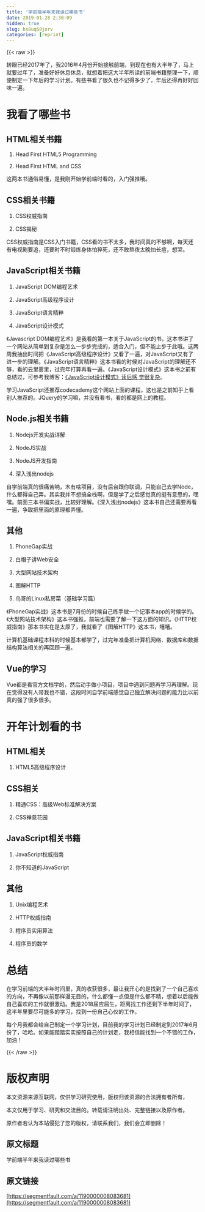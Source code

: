 ```yaml
---
title: '学前端半年来我读过哪些书' 
date: 2019-01-28 2:30:09
hidden: true
slug: bs8uq68jorv
categories: [reprint]
---
```


{{< raw >}}

                    
<p>转眼已经2017年了，我2016年4月份开始接触前端，到现在也有大半年了，马上就要过年了，准备好好休息休息，就想着把这大半年所读的前端书籍整理一下，顺便制定一下年后的学习计划。有些书看了很久也不记得多少了，年后还得再好好回味一遍。</p>
<h1 id="articleHeader0">我看了哪些书</h1>
<h2 id="articleHeader1">HTML相关书籍</h2>
<ol>
<li><p>Head First HTML5 Programming</p></li>
<li><p>Head First HTML and CSS</p></li>
</ol>
<p>这两本书通俗易懂，是我刚开始学前端时看的，入门强推哦。</p>
<h2 id="articleHeader2">CSS相关书籍</h2>
<ol>
<li><p>CSS权威指南</p></li>
<li><p>CSS揭秘</p></li>
</ol>
<p>CSS权威指南是CSS入门书籍，CSS看的书不太多，我时间真的不够啊，每天还有电视剧要追，还要时不时锻炼身体怕猝死，还不敢熬夜太晚怕长痘，想哭。</p>
<h2 id="articleHeader3">JavaScript相关书籍</h2>
<ol>
<li><p>JavaScript DOM编程艺术</p></li>
<li><p>JavaScript高级程序设计</p></li>
<li><p>JavaScript语言精粹</p></li>
<li><p>JavaScript设计模式</p></li>
</ol>
<p>《Javascript DOM编程艺术》是我看的第一本关于JavaScript的书，这本书讲了一个网站从简单到复杂是怎么一步步完成的，适合入门，但不能止步于此哦。这两周我抽出时间把《JavaScript高级程序设计》又看了一遍，对JavaScript又有了进一步的理解。《JavaScript语言精粹》这本书看的时候对JavaScript的理解还不够，看的云里雾里，过完年打算再看一遍。《JavaScript设计模式》这本书之前有总结过，可参考我博客：<a href="http://hyuhan.com/2016/12/23/javascript-design-patterns/" rel="nofollow noreferrer" target="_blank">《JavaScript设计模式》读后感 觉很复杂</a>。</p>
<p>学习JavaScript还推荐codecademy这个网站上面的课程，这也是之前知乎上看别人推荐的。JQuery的学习嘛，并没有看书，看的都是网上的教程。</p>
<h2 id="articleHeader4">Node.js相关书籍</h2>
<ol>
<li><p>Nodejs开发实战详解</p></li>
<li><p>NodeJS实战</p></li>
<li><p>NodeJS开发指南</p></li>
<li><p>深入浅出nodejs</p></li>
</ol>
<p>自学前端真的很痛苦呐，木有啥项目，没有后台跟你联调，只能自己去学Node，什么都得自己弄。其实我并不想搞全栈啊，但是学了之后感觉真的挺有意思的，嘿嘿。前面三本书偏实战，比较好理解。《深入浅出nodejs》这本书自己还需要再看一遍，争取把里面的原理都弄懂。</p>
<h2 id="articleHeader5">其他</h2>
<ol>
<li><p>PhoneGap实战</p></li>
<li><p>白帽子讲Web安全</p></li>
<li><p>大型网站技术架构</p></li>
<li><p>图解HTTP</p></li>
<li><p>鸟哥的Linux私房菜（基础学习篇）</p></li>
</ol>
<p>《PhoneGap实战》这本书是7月份的时候自己练手做一个记事本app的时候学的。《大型网站技术架构》这本书强推，前端也需要了解一下这方面的知识。《HTTP权威指南》那本书实在是太厚了，我就看了《图解HTTP》这本书，嘻嘻。        </p>
<p>计算机基础课程本科的时候基本都学了，过完年准备把计算机网络、数据库和数据结构算法相关的再回顾一遍。</p>
<h2 id="articleHeader6">Vue的学习</h2>
<p>Vue都是看官方文档学的，然后动手做小项目，项目中遇到问题再学习再理解。现在觉得没有人带我也不错，这段时间自学前端感觉自己独立解决问题的能力比以前真的强了很多很多。</p>
<h1 id="articleHeader7">开年计划看的书</h1>
<h2 id="articleHeader8">HTML相关</h2>
<ol><li><p>HTML5高级程序设计</p></li></ol>
<h2 id="articleHeader9">CSS相关</h2>
<ol>
<li><p>精通CSS：高级Web标准解决方案</p></li>
<li><p>CSS禅意花园</p></li>
</ol>
<h2 id="articleHeader10">JavaScript相关书籍</h2>
<ol>
<li><p>JavaScript权威指南</p></li>
<li><p>你不知道的JavaScript</p></li>
</ol>
<h2 id="articleHeader11">其他</h2>
<ol>
<li><p>Unix编程艺术</p></li>
<li><p>HTTP权威指南</p></li>
<li><p>程序员实用算法</p></li>
<li><p>程序员的数学</p></li>
</ol>
<h1 id="articleHeader12">总结</h1>
<p>在学习前端的大半年时间里，真的收获很多，最让我开心的是找到了一个自己喜欢的方向，不再像以前那样漫无目的，什么都懂一点但是什么都不精，想着以后能做自己喜欢的工作就很激动。我是2018届应届生，距离找工作还剩下半年时间了，这半年里要尽可能多的学习，找到一份自己心仪的工作。</p>
<p>每个月我都会给自己制定一个学习计划，目前我的学习计划已经制定到2017年6月份了，哈哈。如果能踏踏实实按照自己的计划走，我相信能找到一个不错的工作，加油！</p>

                
{{< /raw >}}

# 版权声明
本文资源来源互联网，仅供学习研究使用，版权归该资源的合法拥有者所有，

本文仅用于学习、研究和交流目的。转载请注明出处、完整链接以及原作者。

原作者若认为本站侵犯了您的版权，请联系我们，我们会立即删除！

## 原文标题
学前端半年来我读过哪些书

## 原文链接
[https://segmentfault.com/a/1190000008083681](https://segmentfault.com/a/1190000008083681)

